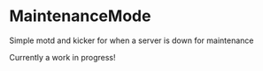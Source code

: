 # MaintenanceMode
Simple motd and kicker for when a server is down for maintenance

Currently a work in progress!
